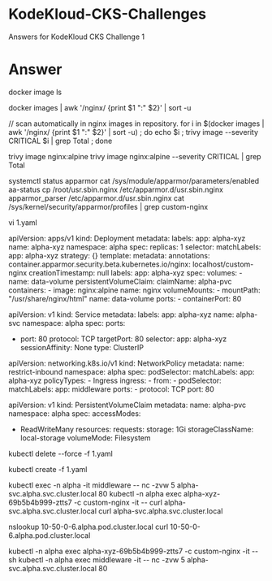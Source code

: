 # KodeKloud-CKS-Challenges
Answers for KodeKloud CKS Challenge 1

Answer
============

docker image ls

docker images | awk '/nginx/ {print $1 ":" $2}' | sort -u

// scan automatically in nginx images in repository.
for i in $(docker images | awk '/nginx/ {print $1 ":" $2}' | sort -u) ; do echo $i ; trivy image --severity CRITICAL $i | grep Total ; done

trivy image nginx:alpine
trivy image nginx:alpine --severity CRITICAL | grep Total

systemctl status apparmor
cat /sys/module/apparmor/parameters/enabled
aa-status
cp /root/usr.sbin.nginx /etc/apparmor.d/usr.sbin.nginx
apparmor_parser /etc/apparmor.d/usr.sbin.nginx
cat /sys/kernel/security/apparmor/profiles | grep custom-nginx

vi 1.yaml

apiVersion: apps/v1
kind: Deployment
metadata:
  labels:
    app: alpha-xyz
  name: alpha-xyz
  namespace: alpha
spec:
  replicas: 1
  selector:
    matchLabels:
      app: alpha-xyz
  strategy: {}
  template:
    metadata:
      annotations:
        container.apparmor.security.beta.kubernetes.io/nginx: localhost/custom-nginx
      creationTimestamp: null
      labels:
        app: alpha-xyz
    spec:
      volumes:
       - name: data-volume
         persistentVolumeClaim:
           claimName: alpha-pvc
      containers:
      - image: nginx:alpine
        name: nginx
        volumeMounts:
        - mountPath: "/usr/share/nginx/html"
          name: data-volume
        ports:
        - containerPort: 80
		  
apiVersion: v1
kind: Service
metadata:
  labels:
    app: alpha-xyz
  name: alpha-svc
  namespace: alpha
spec:
  ports:
  - port: 80
    protocol: TCP
    targetPort: 80
  selector:
    app: alpha-xyz
  sessionAffinity: None
  type: ClusterIP

apiVersion: networking.k8s.io/v1
kind: NetworkPolicy
metadata:
  name: restrict-inbound
  namespace: alpha
spec:
  podSelector:
    matchLabels:
      app: alpha-xyz
  policyTypes:
    - Ingress
  ingress:
    - from:
        - podSelector:
            matchLabels:
              app: middleware
      ports:
       - protocol: TCP
         port: 80

apiVersion: v1
kind: PersistentVolumeClaim
metadata:
  name: alpha-pvc
  namespace: alpha
spec:
  accessModes:
  - ReadWriteMany
  resources:
    requests:
      storage: 1Gi
  storageClassName: local-storage
  volumeMode: Filesystem


kubectl delete --force -f 1.yaml

kubectl create -f 1.yaml

kubectl exec -n alpha -it middleware -- nc -zvw 5 alpha-svc.alpha.svc.cluster.local 80
kubectl -n alpha exec alpha-xyz-69b5b4b999-ztts7 -c custom-nginx -it -- curl alpha-svc.alpha.svc.cluster.local
curl alpha-svc.alpha.svc.cluster.local

nslookup 10-50-0-6.alpha.pod.cluster.local
curl 10-50-0-6.alpha.pod.cluster.local

kubectl -n alpha exec alpha-xyz-69b5b4b999-ztts7 -c custom-nginx -it -- sh
kubectl -n alpha exec middleware -it -- nc -zvw 5 alpha-svc.alpha.svc.cluster.local 80
